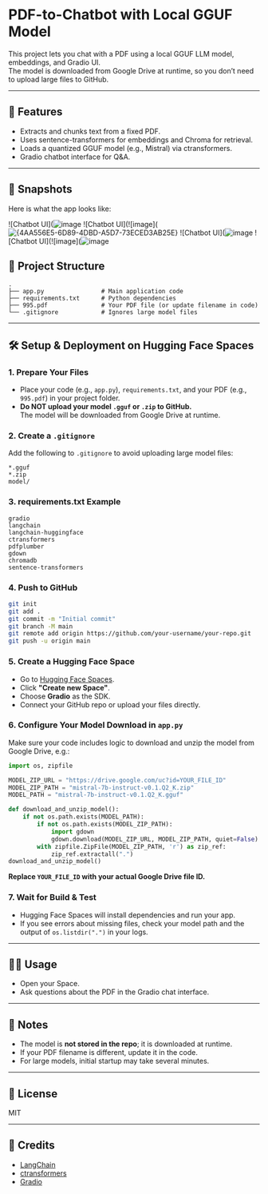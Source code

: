 # PDF-to-Chatbot with Local GGUF Model

This project lets you chat with a PDF using a local GGUF LLM model, embeddings, and Gradio UI.  
The model is downloaded from Google Drive at runtime, so you don’t need to upload large files to GitHub.

---

## 🚀 Features

- Extracts and chunks text from a fixed PDF.
- Uses sentence-transformers for embeddings and Chroma for retrieval.
- Loads a quantized GGUF model (e.g., Mistral) via ctransformers.
- Gradio chatbot interface for Q&A.

---
## 📸 Snapshots

Here is what the app looks like:

![Chatbot UI](![image](https://github.com/user-attachments/assets/ef3290a5-a445-4b72-b6d3-ba03b866b68b) ![Chatbot UI](![image](![{4AA556E5-6D89-4DBD-A5D7-73ECED3AB25E}](https://github.com/user-attachments/assets/d6a06de3-73dc-417c-941c-fe0e1c7dc405)
![Chatbot UI](![image](https://github.com/user-attachments/assets/fd886051-bf16-4367-bfe7-781458d94a4d)
![Chatbot UI](![image](![image](https://github.com/user-attachments/assets/e8ef5814-c371-40a9-81c8-61f0d283eb40)
## 📝 Project Structure

```
.
├── app.py                # Main application code
├── requirements.txt      # Python dependencies
├── 995.pdf               # Your PDF file (or update filename in code)
└── .gitignore            # Ignores large model files
```

---

## 🛠️ Setup & Deployment on Hugging Face Spaces

### 1. **Prepare Your Files**

- Place your code (e.g., `app.py`), `requirements.txt`, and your PDF (e.g., `995.pdf`) in your project folder.
- **Do NOT upload your model `.gguf` or `.zip` to GitHub.**  
  The model will be downloaded from Google Drive at runtime.

### 2. **Create a `.gitignore`**

Add the following to `.gitignore` to avoid uploading large model files:

```
*.gguf
*.zip
model/
```

### 3. **requirements.txt Example**

```
gradio
langchain
langchain-huggingface
ctransformers
pdfplumber
gdown
chromadb
sentence-transformers
```

### 4. **Push to GitHub**

```sh
git init
git add .
git commit -m "Initial commit"
git branch -M main
git remote add origin https://github.com/your-username/your-repo.git
git push -u origin main
```

### 5. **Create a Hugging Face Space**

- Go to [Hugging Face Spaces](https://huggingface.co/spaces).
- Click **"Create new Space"**.
- Choose **Gradio** as the SDK.
- Connect your GitHub repo or upload your files directly.

### 6. **Configure Your Model Download in `app.py`**

Make sure your code includes logic to download and unzip the model from Google Drive, e.g.:

```python
import os, zipfile

MODEL_ZIP_URL = "https://drive.google.com/uc?id=YOUR_FILE_ID"
MODEL_ZIP_PATH = "mistral-7b-instruct-v0.1.Q2_K.zip"
MODEL_PATH = "mistral-7b-instruct-v0.1.Q2_K.gguf"

def download_and_unzip_model():
    if not os.path.exists(MODEL_PATH):
        if not os.path.exists(MODEL_ZIP_PATH):
            import gdown
            gdown.download(MODEL_ZIP_URL, MODEL_ZIP_PATH, quiet=False)
        with zipfile.ZipFile(MODEL_ZIP_PATH, 'r') as zip_ref:
            zip_ref.extractall(".")
download_and_unzip_model()
```

**Replace `YOUR_FILE_ID` with your actual Google Drive file ID.**

### 7. **Wait for Build & Test**

- Hugging Face Spaces will install dependencies and run your app.
- If you see errors about missing files, check your model path and the output of `os.listdir(".")` in your logs.

---

## 🧑‍💻 Usage

- Open your Space.
- Ask questions about the PDF in the Gradio chat interface.

---

## 📝 Notes

- The model is **not stored in the repo**; it is downloaded at runtime.
- If your PDF filename is different, update it in the code.
- For large models, initial startup may take several minutes.

---

## 📄 License

MIT

---

## 🤝 Credits

- [LangChain](https://github.com/langchain-ai/langchain)
- [ctransformers](https://github.com/marella/ctransformers)
- [Gradio](https://github.com/gradio-app/gradio)
